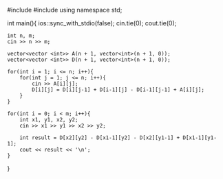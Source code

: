 #include <iostream>
#include <vector>
using namespace std;

int main(){
    ios::sync_with_stdio(false);
    cin.tie(0);
    cout.tie(0);
    
    int n, m;
    cin >> n >> m;
    
    vector<vector <int>> A(n + 1, vector<int>(n + 1, 0));
    vector<vector <int>> D(n + 1, vector<int>(n + 1, 0));
    
    for(int i = 1; i <= n; i++){
        for(int j = 1; j <= n; i++){
            cin >> A[i][j];
            D[i][j] = D[i][j-1] + D[i-1][j] - D[i-1][j-1] + A[i][j];
        }
    }
    
    for(int i = 0; i < m; i++){
        int x1, y1, x2, y2;
        cin >> x1 >> y1 >> x2 >> y2;
        
        int result = D[x2][y2] - D[x1-1][y2] - D[x2][y1-1] + D[x1-1][y1-1];
        cout << result << '\n';
    }
}

